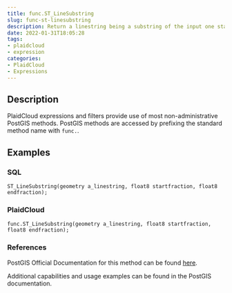 ```yaml
---
title: func.ST_LineSubstring
slug: func-st-linesubstring
description: Return a linestring being a substring of the input one starting and ending at the given fractions of total 2d length
date: 2022-01-31T18:05:28
tags:
- plaidcloud
- expression
categories:
- PlaidCloud
- Expressions
---
```



## Description


PlaidCloud expressions and filters provide use of most non-administrative PostGIS methods. PostGIS methods are accessed by prefixing the standard method name with `func.`.



## Examples


### SQL



```
ST_LineSubstring(geometry a_linestring, float8 startfraction, float8 endfraction);
```


### PlaidCloud



```
func.ST_LineSubstring(geometry a_linestring, float8 startfraction, float8 endfraction);
```


### References


PostGIS Official Documentation for this method can be found [here](https://postgis.net/docs/manual-3.1/ST_LineSubstring.html).



Additional capabilities and usage examples can be found in the PostGIS documentation.

